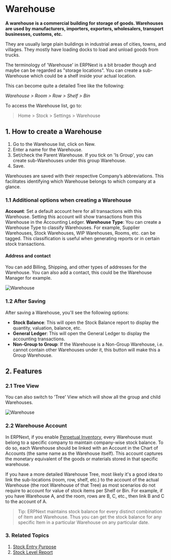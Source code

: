 <!-- add-breadcrumbs -->
# Warehouse

**A warehouse is a commercial building for storage of goods. Warehouses are used
by manufacturers, importers, exporters, wholesalers, transport businesses,
customs, etc.**

They are usually large plain buildings in industrial areas of
cities, towns, and villages. They mostly have loading docks to load and unload
goods from trucks.

The terminology of 'Warehouse' in ERPNext is a bit broader though and maybe can be regarded as "storage locations". You can create a sub-Warehouse which could be a shelf inside your actual location. 

This can become quite a detailed Tree like the following:

*Warehouse > Room > Row > Shelf > Bin*

To access the Warehouse list, go to:
> Home > Stock > Settings > Warehouse

## 1. How to create a Warehouse
1. Go to the Warehouse list, click on New.
1. Enter a name for the Warehouse.
1. Set/check the Parent Warehouse. If you tick on 'Is Group', you can create sub-Warehouses under this group Warehouse.
1. Save. 

Warehouses are saved with their respective Company’s abbreviations. This facilitates 
identifying which Warehouse belongs to which company at a glance.

### 1.1 Additional options when creating a Warehouse
**Account**: Set a default account here for all transactions with this Warehouse. Setting this account will show transactions from this Warehouse in the Accounting Ledger.
**Warehouse Type**: You can create a Warehouse Type to classify Warehouses. For example, Supplier Warehouses, Stock Warehouses, WIP Warehouses, Rooms, etc. can be tagged. This classification is useful when generating reports or in certain stock transactions.

#### Address and contact
You can add Billing, Shipping, and other types of addresses for the Warehouse. You can also add a contact, this could be the Warehouse Manager for example.

![Warehouse](/docs/assets/img/stock/warehouse.png)

### 1.2 After Saving
After saving a Warehouse, you'll see the following options:

* **Stock Balance**: This will open the Stock Balance report to display the quantity, valuation, balance, etc.
* **General Ledger**: This will open the General Ledger to display the accounting transactions.
* **Non-Group to Group**: If the Warehouse is a Non-Group Warehouse, i.e. cannot contain other Warehouses under it, this button will make this a Group Warehouse.

## 2. Features

### 2.1 Tree View
You can also switch to 'Tree' View which will show all the group and child Warehouses.

<img class="screenshot" alt="Warehouse" src="{{docs_base_url}}/assets/img/stock/warehouse-tree.png">

### 2.2 Warehouse Account
In ERPNext, if you enable [Perpetual Inventory](/docs/user/manual/en/stock/perpetual-inventory), every Warehouse must belong to a specific company to maintain
company-wise stock balance. To do so, each Warehouse should be linked with an 
Account in the Chart of Accounts (the same name as the Warehouse itself). This account captures the monetary equivalent of the goods or materials stored in that specific warehouse.

If you have a more detailed Warehouse Tree, most likely it's a good idea to link the sub-locations (room, row, shelf, etc.) to the account of the actual Warehouse (the root Warehouse of that Tree) as most 
scenarios do not require to account for value of stock items per Shelf or Bin. For example, if you have Warehouse A, and the room, rows are B, C, etc., then link B and C to the account of A.

> Tip: ERPNext maintains stock balance for every distinct combination
of Item and Warehouse. Thus you can get the stock balance for any specific Item in a particular Warehouse on any particular date.

### 3. Related Topics
1. [Stock Entry Purpose](/docs/user/manual/en/stock/articles/stock-entry-purpose)
1. [Stock Level Report](/docs/user/manual/en/stock/articles/stock-level-report)
